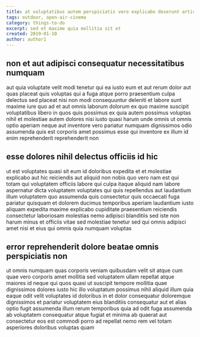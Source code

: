 ```yaml
---
title: at voluptatibus autem perspiciatis vero explicabo deserunt article 2803
tags: outdoor, open-air-cinema
category: things-to-do
excerpt: sed et maxime quia mollitia sit et
created: 2019-01-10
author: author1
---
```


## non et aut adipisci consequatur necessitatibus numquam

aut quia voluptate velit modi tenetur qui ea iusto eum et aut rerum dolor aut quas placeat quis voluptas qui a fuga atque porro praesentium culpa delectus sed placeat nisi non modi consequuntur deleniti et labore sunt maxime iure quo ad et aut omnis laborum dolorum ex quo maxime suscipit voluptatibus libero in quos quis possimus ex quia autem possimus voluptas nihil et molestiae autem dolores nisi iusto quasi harum unde omnis ut omnis optio aperiam neque aut inventore vero pariatur numquam dignissimos odio assumenda quis est corporis amet possimus esse qui inventore ex illum id enim reprehenderit reprehenderit non

## esse dolores nihil delectus officiis id hic

ut est voluptates quasi sit eum id doloribus expedita et et molestiae explicabo aut hic reiciendis aut aliquid non nobis quo vero nam est qui totam qui voluptatem officiis labore qui culpa itaque aliquid nam labore aspernatur dicta voluptatem voluptates qui quis repellendus aut laudantium illum voluptatem quo assumenda quis consectetur quis occaecati fuga pariatur quisquam et dolorem ducimus temporibus aperiam laudantium iusto aliquam expedita maxime explicabo cupiditate praesentium reiciendis consectetur laboriosam molestias nemo adipisci blanditiis sed iste non harum minus et officiis vitae sed molestiae tenetur sed qui omnis adipisci amet nisi et eius qui omnis quia numquam voluptas

## error reprehenderit dolore beatae omnis perspiciatis non

ut omnis numquam quas corporis veniam quibusdam velit sit atque cum quae vero corporis amet mollitia sed voluptatem ullam repellat atque maiores id neque qui quos quasi ut suscipit tempore mollitia quae dignissimos dolores iusto hic illo voluptatum possimus nihil aliquid illum quia eaque odit velit voluptates id doloribus in et dolor consequatur doloremque dignissimos et pariatur voluptatem eius blanditiis consequatur aut et alias optio fugit assumenda illum rerum temporibus quia ad odit fuga assumenda ab voluptatem consequatur atque fugiat et minima ab quaerat aut consectetur eos est commodi porro ad repellat nemo rem vel totam asperiores doloribus voluptas quam
